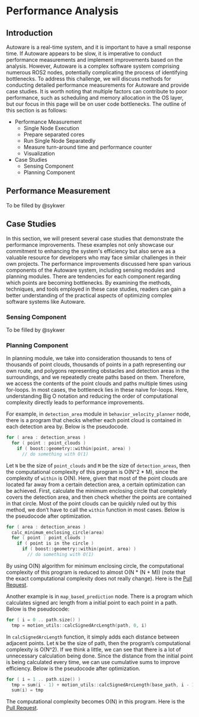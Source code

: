 # Performance Analysis

## Introduction

Autoware is a real-time system, and it is important to have a small response time. If Autoware appears to be slow, it is imperative to conduct performance measurements and implement improvements based on the analysis. However, Autoware is a complex software system comprising numerous ROS2 nodes, potentially complicating the process of identifying bottlenecks. To address this challenge, we will discuss methods for conducting detailed performance measurements for Autoware and provide case studies. It is worth noting that multiple factors can contribute to poor performance, such as scheduling and memory allocation in the OS layer, but our focus in this page will be on user code bottlenecks. The outline of this section is as follows:

- Performance Measurement
  - Single Node Execution
  - Prepare separated cores
  - Run Single Node Separatedly
  - Measure turn-around time and performance counter
  - Visualization
- Case Studies
  - Sensing Component
  - Planning Component

## Performance Measurement

To be filled by @sykwer

## Case Studies

In this section, we will present several case studies that demonstrate the performance improvements. These examples not only showcase our commitment to enhancing the system's efficiency but also serve as a valuable resource for developers who may face similar challenges in their own projects. The performance improvements discussed here span various components of the Autoware system, including sensing modules and planning modules. There are tendencies for each component regarding which points are becoming bottlenecks. By examining the methods, techniques, and tools employed in these case studies, readers can gain a better understanding of the practical aspects of optimizing complex software systems like Autoware.

### Sensing Component

To be filled by @sykwer

### Planning Component

In planning module, we take into consideration thousands to tens of thousands of point clouds, thousands of points in a path representing our own route, and polygons representing obstacles and detection areas in the surroundings, and we repeatedly create paths based on them. Therefore, we access the contents of the point clouds and paths multiple times using for-loops. In most cases, the bottleneck lies in these naive for-loops. Here, understanding Big O notation and reducing the order of computational complexity directly leads to performance improvements.

For example, in `detection_area` module in `behavior_velocity_planner` node, there is a program that checks whether each point cloud is contained in each detection area by. Below is the pseudocode.

```cpp
for ( area : detection_areas )
  for ( point : point_clouds )
    if ( boost::geometry::within(point, area) )
      // do something with O(1)
```

Let `N` be the size of `point_clouds` and `M` be the size of `detection_areas`, then the computational complexity of this program is O(N^2 \* M), since the complexity of `within` is O(N). Here, given that most of the point clouds are located far away from a certain detection area, a certain optimization can be achieved. First, calculate the minimum enclosing circle that completely covers the detection area, and then check whether the points are contained in that circle. Most of the point clouds can be quickly ruled out by this method, we don’t have to call the `within` function in most cases. Below is the pseudocode after optimization.

```cpp
for ( area : detection_areas )
  calc_minimum_enclosing_circle(area)
  for ( point : point_clouds )
    if ( point is in the circle )
      if ( boost::geometry::within(point, area) )
        // do something with O(1)
```

By using O(N) algorithm for minimum enclosing circle, the computational complexity of this program is reduced to almost O(N \* (N + M)) (note that the exact computational complexity does not really change).
Here is the [Pull Request](https://github.com/autowarefoundation/autoware.universe/pull/2846).

Another example is in `map_based_prediction` node. There is a program which calculates signed arc length from a initial point to each point in a path. Below is the pseudocode:

```cpp
for ( i = 0 .. path.size() )
  tmp = motion_utils::calcSignedArcLength(path, 0, i)
```

In `calcSignedArcLength` function, it simply adds each distance between adjacent points. Let `N` be the size of path, then the program’s computational complexity is O(N^2). If we think a little, we can see that there is a lot of unnecessary calculation being done. Since the distance from the initial point is being calculated every time, we can use cumulative sums to improve efficiency. Below is the pseudocode after optimization.

```cpp
for ( i = 1 .. path.size() )
  tmp = sum(i - 1) + motion_utils::calcSignedArcLength(base_path, i - 1, i);
  sum(i) = tmp
```

The computational complexity becomes O(N) in this program.
Here is the [Pull Request](https://github.com/autowarefoundation/autoware.universe/pull/2883).

